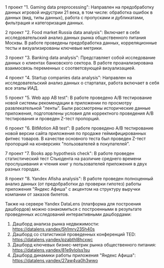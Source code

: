 1 проект "1. Gaming data preprocessing":
Направлен на предобработку данных игровой индустрии 21 века, в том числе: обработка ошибок в данных (вид, типы данных), работа с пропусками и дубликатами, фильтрация и категоризация данных.

2 проект "2. Food market Russia data analysis":
Включает в себя исследовательский анализ данных рынка общественного питания Москвы. В работе проведены предобработка данных, корреляционные тесты и визуализированы ключевые метрики.

3 проект "3. Banking data analysis":
Представляет собой исследование данных о клиентах банковского сектора. В работе проанализирована взаимосвязь переменных с соответсвующей визуализацией.

4 проект "4. Startup companies data analysis":
Направлен на исследовательский анализ данных о стартапах, работа включает в себя все этапы ИАД.

5 проект "5. Web app AB test":
В работе проведено A/B тестирование новой системы рекомендации в приложении по просмотру развлекательной "ленты". Были рассмотрены исторические данные приложения, подготовлены условия для корректного проведения A/B тестирования и проведен Z-тест пропорций.

6 проект "6. BitMotion AB test":
В работе проведено A/B тестирование новой версии сайта приложения по продаже геймифицированных фитнес товаров. В качестве основного теста был проведен Z-тест пропорций на конверсиях "пользователей в покупателей".

7 проект "7. Books app hypothesis check":
В работе проведен статистический тест Стьюдента на различие среднего времени прослушивания и чтения книг у пользователей приложения в двух разных городах.

8 проект "8. Yandex Afisha analysis":
В работе проведен полноценный анализ данных (от предобработки до проверки гипотез) работы приложения "Яндекс Афиша" с акцентом на структуру выручки компании от заказов билетов.

Также на сервере Yandex DataLens (платформа для построения дашбордов) можно ознакомиться с построенными в результате проведенных исследований интерактивными дашбордами:
1. Дашборд анализа рынка недвижимости: https://datalens.yandex/5h1mrv235h40s
2. Дашборд со статистикой проведенных конференций TED: https://datalens.yandex/pzabthl8hcxwc
3. Дашборд ключевых бизнес-метрик рынка общественного питания: https://datalens.yandex/81e9vlolss1su
4. Дашборд динамики работы приложения "Яндекс Афиша": https://datalens.yandex/27aw4va0h3wwo 
